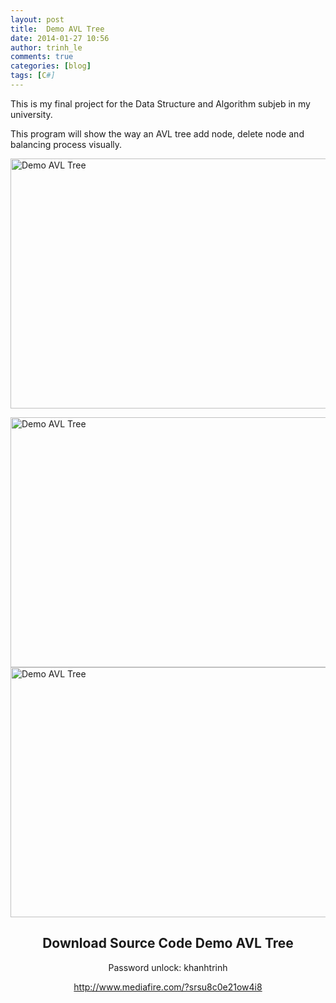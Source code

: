 ```yaml
---
layout: post
title:  Demo AVL Tree
date: 2014-01-27 10:56
author: trinh_le
comments: true
categories: [blog]
tags: [C#]
---
```


This is my final project for the Data Structure and Algorithm subjeb in my university.

This program will show the way an AVL tree add node, delete node and balancing process visually.

<img class="aligncenter" src="http://d.f6.photo.zdn.vn/upload/original/2011/11/16/13/31/13214250631541928185_574_574.jpg" alt="Demo AVL Tree" width="600" height="400" />
<p style="text-align: left;"><!--more-->
<img class="aligncenter" src="http://d.f6.photo.zdn.vn/upload/original/2011/11/16/13/30/1321425048485572201_574_574.jpg" alt="Demo AVL Tree" width="600" height="400" />
<img class="aligncenter" src="http://d.f6.photo.zdn.vn/upload/original/2011/11/16/13/30/13214250501818957441_574_574.jpg" alt="Demo AVL Tree" width="600" height="400" /></p>

<h2 style="text-align: center;"><strong>Download Source Code Demo AVL Tree
</strong></h2>
<p style="text-align: center;">Password unlock: khanhtrinh</p>
<p style="text-align: center;"><a title="http://www.mediafire.com/?srsu8c0e21ow4i8" href="http://www.mediafire.com/?srsu8c0e21ow4i8">http://www.mediafire.com/?srsu8c0e21ow4i8</a></p>
